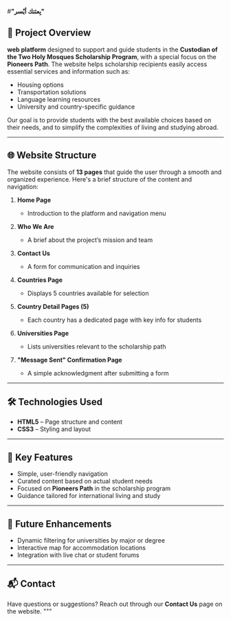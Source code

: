 #**"بِعثتك أيْسر"**
## 📌 Project Overview

**web platform** designed to support and guide students in the **Custodian of the Two Holy Mosques Scholarship Program**, with a special focus on the **Pioneers Path**. The website helps scholarship recipients easily access essential services and information such as:

- Housing options  
- Transportation solutions  
- Language learning resources  
- University and country-specific guidance

Our goal is to provide students with the best available choices based on their needs, and to simplify the complexities of living and studying abroad.

---

## 🌐 Website Structure

The website consists of **13 pages** that guide the user through a smooth and organized experience. Here's a brief structure of the content and navigation:

1. **Home Page**  
   - Introduction to the platform and navigation menu

2. **Who We Are**  
   - A brief about the project’s mission and team

3. **Contact Us**  
   - A form for communication and inquiries

4. **Countries Page**  
   - Displays 5 countries available for selection

5. **Country Detail Pages (5)**  
   - Each country has a dedicated page with key info for students

6. **Universities Page**  
   - Lists universities relevant to the scholarship path

7. **"Message Sent" Confirmation Page**  
   - A simple acknowledgment after submitting a form

---

## 🛠️ Technologies Used

- **HTML5** – Page structure and content  
- **CSS3** – Styling and layout  
---

## 🎯 Key Features

- Simple, user-friendly navigation  
- Curated content based on actual student needs  
- Focused on **Pioneers Path** in the scholarship program  
- Guidance tailored for international living and study  

---

## 🚀 Future Enhancements

- Dynamic filtering for universities by major or degree  
- Interactive map for accommodation locations  
- Integration with live chat or student forums  

---

## 📬 Contact

Have questions or suggestions? Reach out through our **Contact Us** page on the website.
"""
